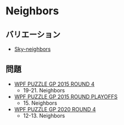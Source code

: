 # Neighbors

## バリエーション
- [Sky-neighbors](sky-neighbors.md)

## 問題
- [WPF PUZZLE GP 2015 ROUND 4](../questions/wpfpgp2015-4.md)
	- 19-21. Neighbors
- [WPF PUZZLE GP 2015 ROUND PLAYOFFS](../questions/wpfpgp2015-po.md)
	- 15\. Neighbors
- [WPF PUZZLE GP 2020 ROUND 4](../questions/wpfpgp2020-4.md)
	- 12-13. Neighbors
